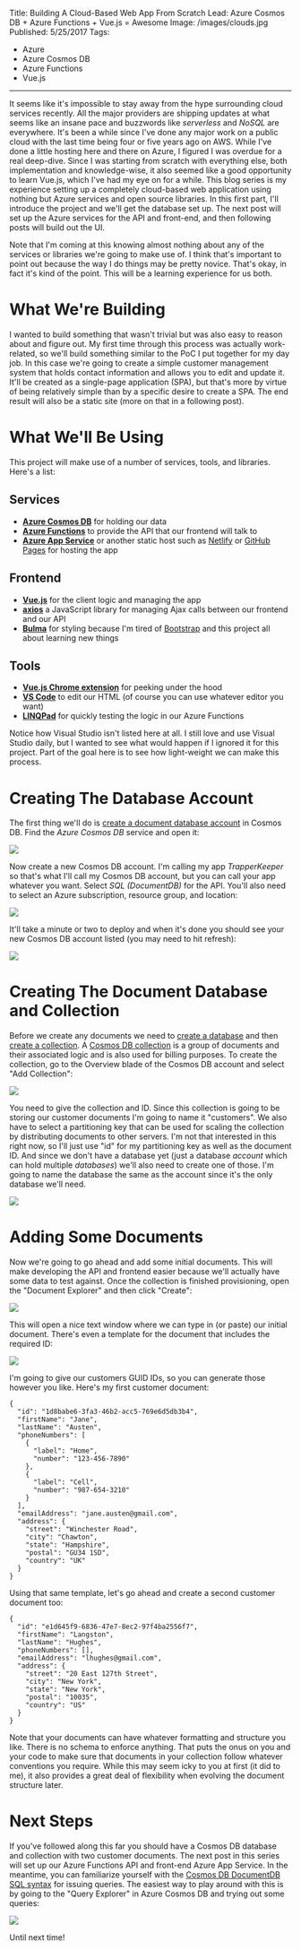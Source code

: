 Title: Building A Cloud-Based Web App From Scratch
Lead: Azure Cosmos DB + Azure Functions + Vue.js = Awesome
Image: /images/clouds.jpg
Published: 5/25/2017
Tags:
  - Azure
  - Azure Cosmos DB
  - Azure Functions
  - Vue.js
---
It seems like it's impossible to stay away from the hype surrounding cloud services recently. All the major providers are shipping updates at what seems like an insane pace and buzzwords like *serverless* and *NoSQL* are everywhere. It's been a while since I've done any major work on a public cloud with the last time being four or five years ago on AWS. While I've done a little hosting here and there on Azure, I figured I was overdue for a real deep-dive. Since I was starting from scratch with everything else, both implementation and knowledge-wise, it also seemed like a good opportunity to learn Vue.js, which I've had my eye on for a while. This blog series is my experience setting up a completely cloud-based web application using nothing but Azure services and open source libraries. In this first part, I'll introduce the project and we'll get the database set up. The next post will set up the Azure services for the API and front-end, and then following posts will build out the UI.

Note that I'm coming at this knowing almost nothing about any of the services or libraries we're going to make use of. I think that's important to point out because the way I do things may be pretty novice. That's okay, in fact it's kind of the point. This will be a learning experience for us both.

# What We're Building

I wanted to build something that wasn't trivial but was also easy to reason about and figure out. My first time through this process was actually work-related, so we'll build something similar to the PoC I put together for my day job. In this case we're going to create a simple customer management system that holds contact information and allows you to edit and update it. It'll be created as a single-page application (SPA), but that's more by virtue of being relatively simple than by a specific desire to create a SPA. The end result will also be a static site (more on that in a following post).

# What We'll Be Using

This project will make use of a number of services, tools, and libraries. Here's a list:

## Services

* **[Azure Cosmos DB](https://azure.microsoft.com/en-us/services/cosmos-db/)** for holding our data
* **[Azure Functions](https://azure.microsoft.com/en-us/services/functions/)** to provide the API that our frontend will talk to
* **[Azure App Service](https://azure.microsoft.com/en-us/services/app-service/)** or another static host such as [Netlify](https://www.netlify.com/) or [GitHub Pages](https://pages.github.com/) for hosting the app

## Frontend

* **[Vue.js](https://vuejs.org/)** for the client logic and managing the app
* **[axios](https://github.com/mzabriskie/axios)** a JavaScript library for managing Ajax calls between our frontend and our API
* **[Bulma](http://bulma.io/)** for styling because I'm tired of [Bootstrap](http://getbootstrap.com/) and this project all about learning new things

## Tools

* **[Vue.js Chrome extension](https://chrome.google.com/webstore/detail/vuejs-devtools/nhdogjmejiglipccpnnnanhbledajbpd)** for peeking under the hood
* **[VS Code](https://code.visualstudio.com/)** to edit our HTML (of course you can use whatever editor you want)
* **[LINQPad](https://www.linqpad.net/)** for quickly testing the logic in our Azure Functions

Notice how Visual Studio isn't listed here at all. I still love and use Visual Studio daily, but I wanted to see what would happen if I ignored it for this project. Part of the goal here is to see how light-weight we can make this process.

# Creating The Database Account

The first thing we'll do is [create a document database account](https://docs.microsoft.com/en-us/azure/cosmos-db/create-documentdb-dotnet#create-a-database-account) in Cosmos DB. Find the *Azure Cosmos DB* service and open it:

<img src="/posts/images/cosmos1.png" class="img-responsive"></img>

Now create a new Cosmos DB account. I'm calling my app *TrapperKeeper* so that's what I'll call my Cosmos DB account, but you can call your app whatever you want. Select *SQL (DocumentDB)* for the API. You'll also need to select an Azure subscription, resource group, and location:

<img src="/posts/images/cosmos2.png" class="img-responsive"></img>

It'll take a minute or two to deploy and when it's done you should see your new Cosmos DB account listed (you may need to hit refresh):

<img src="/posts/images/cosmos3.png" class="img-responsive"></img>

# Creating The Document Database and Collection

Before we create any documents we need to [create a database]() and then [create a collection](https://docs.microsoft.com/en-us/azure/cosmos-db/create-documentdb-dotnet#add-a-collection). A [Cosmos DB collection](https://docs.microsoft.com/en-us/azure/documentdb/documentdb-faq#what-is-a-collection) is a group of documents and their associated logic and is also used for billing purposes. To create the collection, go to the Overview blade of the Cosmos DB account and select "Add Collection":

<img src="/posts/images/cosmos4.png" class="img-responsive"></img>

You need to give the collection and ID. Since this collection is going to be storing our customer documents I'm going to name it "customers". We also have to select a partitioning key that can be used for scaling the collection by distributing documents to other servers. I'm not that interested in this right now, so I'll just use "id" for my partitioning key as well as the document ID. And since we don't have a database yet (just a database *account* which can hold multiple *databases*) we'll also need to create one of those. I'm going to name the database the same as the account since it's the only database we'll need.

<img src="/posts/images/cosmos5.png" class="img-responsive"></img>

# Adding Some Documents

Now we're going to go ahead and add some initial documents. This will make developing the API and frontend easier because we'll actually have some data to test against. Once the collection is finished provisioning, open the "Document Explorer" and then click "Create":

<img src="/posts/images/cosmos6.png" class="img-responsive"></img>

This will open a nice text window where we can type in (or paste) our initial document. There's even a template for the document that includes the required ID:

<img src="/posts/images/cosmos7.png" class="img-responsive"></img>

I'm going to give our customers GUID IDs, so you can generate those however you like. Here's my first customer document:

```
{
  "id": "1d8babe6-3fa3-46b2-acc5-769e6d5db3b4",
  "firstName": "Jane",
  "lastName": "Austen",
  "phoneNumbers": [
    {
      "label": "Home",
      "number": "123-456-7890"
    },
    {
      "label": "Cell",
      "number": "987-654-3210"
    }
  ],
  "emailAddress": "jane.austen@gmail.com",
  "address": {
    "street": "Winchester Road",
    "city": "Chawton",
    "state": "Hampshire",
    "postal": "GU34 1SD",
    "country": "UK"
  }
}
```

Using that same template, let's go ahead and create a second customer document too:

```
{
  "id": "e1d645f9-6836-47e7-8ec2-97f4ba2556f7",
  "firstName": "Langston",
  "lastName": "Hughes",
  "phoneNumbers": [],
  "emailAddress": "lhughes@gmail.com",
  "address": {
    "street": "20 East 127th Street",
    "city": "New York",
    "state": "New York",
    "postal": "10035",
    "country": "US"
  }
}
```

Note that your documents can have whatever formatting and structure you like. There is no schema to enforce anything. That puts the onus on you and your code to make sure that documents in your collection follow whatever conventions you require. While this may seem icky to you at first (it did to me), it also provides a great deal of flexibility when evolving the document structure later.

# Next Steps

If you've followed along this far you should have a Cosmos DB database and collection with two customer documents. The next post in this series will set up our Azure Functions API and front-end Azure App Service. In the meantime, you can familiarize yourself with the [Cosmos DB DocumentDB SQL syntax](https://docs.microsoft.com/en-us/azure/cosmos-db/tutorial-query-documentdb) for issuing queries. The easiest way to play around with this is by going to the "Query Explorer" in Azure Cosmos DB and trying out some queries:

<img src="/posts/images/cosmos8.png" class="img-responsive"></img>

Until next time!